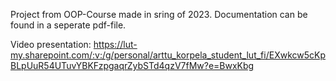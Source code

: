 Project from OOP-Course made in sring of 2023. Documentation can be found in a seperate pdf-file.

Video presentation: https://lut-my.sharepoint.com/:v:/g/personal/arttu_korpela_student_lut_fi/EXwkcw5cKpBLpUuR54UTuvYBKFzpgaqrZybSTd4qzV7fMw?e=BwxKbg
